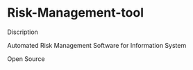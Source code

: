 # Risk-Management-tool

Discription

Automated Risk Management Software for Information System

Open Source 
